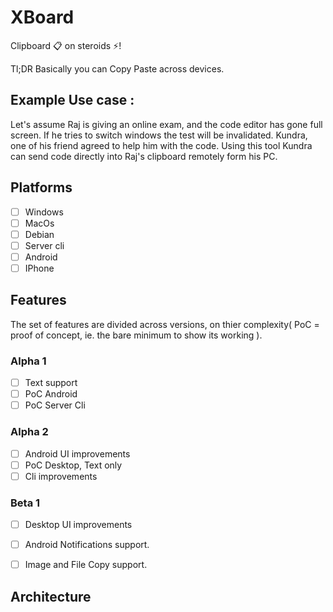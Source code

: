 # XBoard
Clipboard 📋 on steroids ⚡!

Tl;DR
Basically you can Copy Paste across devices.

## Example Use case :
Let's assume Raj is giving an online exam, and the code editor has gone full screen. If he tries to switch windows the test will be invalidated. 
Kundra, one of his friend agreed to help him with the code. Using this tool Kundra can send code directly into Raj's clipboard remotely form his PC.


## Platforms 

- [ ] Windows
- [ ] MacOs
- [ ] Debian 
- [ ] Server cli
- [ ] Android 
- [ ] IPhone 

## Features
The set of features are divided across versions, on thier complexity( PoC = proof of concept, ie. the bare minimum to show its working ).

###  Alpha 1 
- [ ] Text support 
- [ ] PoC Android 
- [ ] PoC Server Cli 
### Alpha 2 
- [ ] Android UI improvements
- [ ] PoC Desktop, Text only 
- [ ] Cli improvements
### Beta 1
- [ ] Desktop UI improvements
- [ ] Android Notifications support.
- [ ] Image and File Copy support.


## Architecture 





